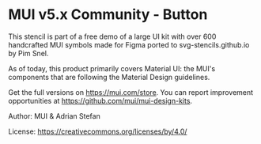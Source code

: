 
# MUI v5.x Community - Button

This stencil is part of a free demo of a large UI kit with over 600 handcrafted MUI symbols made for Figma ported to svg-stencils.github.io by Pim Snel.

As of today, this product primarily covers Material UI: the MUI's components that are following the Material Design guidelines.

Get the full versions on https://mui.com/store. You can report improvement opportunities at https://github.com/mui/mui-design-kits.

Author: MUI & Adrian Stefan

License: https://creativecommons.org/licenses/by/4.0/
